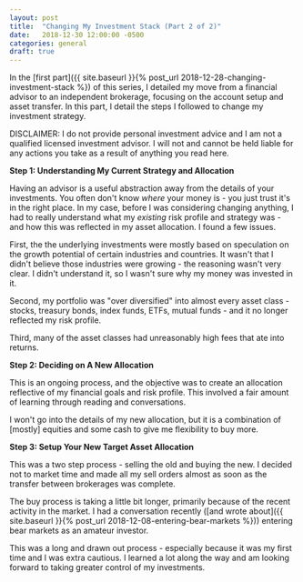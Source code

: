 ```yaml
---
layout: post
title:  "Changing My Investment Stack (Part 2 of 2)"
date:   2018-12-30 12:00:00 -0500
categories: general
draft: true
---
```


In the [first part]({{ site.baseurl }}{% post_url 2018-12-28-changing-investment-stack %}) of this series, I detailed my move from a financial advisor to an independent brokerage, focusing on the account setup and asset transfer. In this part, I detail the steps I followed to change my investment strategy.

DISCLAIMER: I do not provide personal investment advice and I am not a qualified licensed investment advisor. I will not and cannot be held liable for any actions you take as a result of anything you read here.

**Step 1: Understanding My Current Strategy and Allocation**

Having an advisor is a useful abstraction away from the details of your investments. You often don't know _where_ your money is - you just trust it's in the right place. In my case, before I was considering changing anything, I had to really understand what my _existing_ risk profile and strategy was - and how this was reflected in my asset allocation. I found a few issues. 

First, the the underlying investments were mostly based on speculation on the growth potential of certain industries and countries. It wasn't that I didn't believe those industries were growing - the reasoning wasn't very clear. I didn't understand it, so I wasn't sure why my money was invested in it. 

Second, my portfolio was "over diversified" into almost every asset class - stocks, treasury bonds, index funds, ETFs, mutual funds - and it no longer reflected my risk profile. 

Third, many of the asset classes had unreasonably high fees that ate into returns.

**Step 2: Deciding on A New Allocation**

This is an ongoing process, and the objective was to create an allocation reflective of my financial goals and risk profile. This involved a fair amount of learning through reading and conversations.

I won't go into the details of my new allocation, but it is a combination of [mostly] equities and some cash to give me flexibility to buy more.

**Step 3: Setup Your New Target Asset Allocation**

This was a two step process - selling the old and buying the new. I decided not to market time and made all my sell orders almost as soon as the transfer between brokerages was complete. 

The buy process is taking a little bit longer, primarily because of the recent activity in the market. I had a conversation recently ([and wrote about]({{ site.baseurl }}{% post_url 2018-12-08-entering-bear-markets %})) entering bear markets as an amateur investor.

This was a long and drawn out process - especially because it was my first time and I was extra cautious. I learned a lot along the way and am looking forward to taking greater control of my investments.